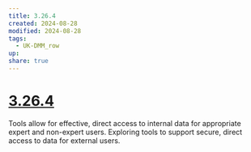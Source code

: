 ```yaml
---
title: 3.26.4
created: 2024-08-28
modified: 2024-08-28
tags:
  - UK-DMM_row
up: 
share: true
---
```

# [3.26.4](3.26.4.md)

Tools allow for effective, direct access to internal data for appropriate expert and non-expert users. Exploring tools to support secure, direct access to data for external users.
